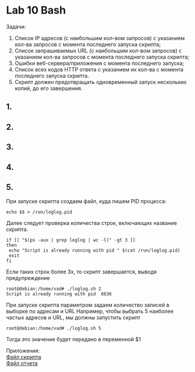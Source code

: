 # Lab 10 Bash

Задачи:
1. Список IP адресов (с наибольшим кол-вом запросов) с указанием кол-ва запросов c момента последнего запуска скрипта;
2. Список запрашиваемых URL (с наибольшим кол-вом запросов) с указанием кол-ва запросов c момента последнего запуска скрипта;
3. Ошибки веб-сервера/приложения c момента последнего запуска;
4. Список всех кодов HTTP ответа с указанием их кол-ва с момента последнего запуска скрипта.
5. Скрипт должен предотвращать одновременный запуск нескольких копий, до его завершения.


## 1. 

## 2.

## 3.

## 4.

## 5.
При запуске скрипта создаем файл, куда пишем PID процесса:   
```
echo $$ > /run/loglog.pid
```
Далее следует проверка количества строк, включающих название скрипта.    
```
if [[ "$(ps -aux | grep loglog | wc -l)" -gt 3 ]] 
then
 echo "Script is already running with pid " $(cat /run/loglog.pid)
 exit
fi
```
Если таких строк более 3х, то скрипт завершается, выводя предупреждение   
```
root@debian:/home/vad# ./loglog.sh 2 
Script is already running with pid  6636
```
При запуске скрипта параметром задаем количество записей в выборке по адресам и URL
Например, чтобы выбрать 5 наиболее частых адресов и URL, мы должны запустить скрипт   
```
root@debian:/home/vad# ./loglog.sh 5
```

Тогда это значение будет передано в переменной $1  

Приложения:  
[Файл скрипта](./loglog.sh)   
[Файл отчета](./report)















